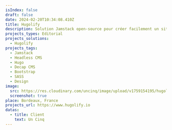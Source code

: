 ```yaml
---
isIndex: false
draft: false
date: 2024-02-20T10:34:08.410Z
title: Hugolify
description: Solution Jamstack open-source pour créer facilement un site Web rapide, le plus accessible possible et à faible émission de carbone.
projects_types: Editorial
projects_solutions:
  - Hugolify
projects_tags:
  - Jamstack
  - Headless CMS
  - Hugo
  - Decap CMS
  - Bootstrap
  - SASS
  - Design
image:
  src: https://res.cloudinary.com/uncinq/image/upload/v1759154195/hugolify-screenshot_ycim2y.png
  screenshot: true
place: Bordeaux, France
projects_url: https://www.hugolify.io
datas:
  - title: Client
    text: Un Cinq
---
```

